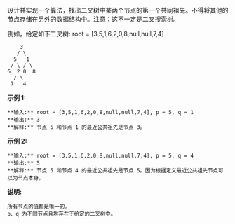 设计并实现一个算法，找出二叉树中某两个节点的第一个共同祖先。不得将其他的节点存储在另外的数据结构中。注意：这不一定是二叉搜索树。

例如，给定如下二叉树: root = [3,5,1,6,2,0,8,null,null,7,4]

    
    
        3
       / \
      5   1
     / \ / \
    6  2 0  8
      / \
     7   4
    

**示例 1:**

    
    
    **输入:** root = [3,5,1,6,2,0,8,null,null,7,4], p = 5, q = 1
    **输出:** 3
    **解释:** 节点 5 和节点 1 的最近公共祖先是节点 3。

**示例 2:**

    
    
    **输入:** root = [3,5,1,6,2,0,8,null,null,7,4], p = 5, q = 4
    **输出:** 5
    **解释:** 节点 5 和节点 4 的最近公共祖先是节点 5。因为根据定义最近公共祖先节点可以为节点本身。

**说明:**

    
    
    所有节点的值都是唯一的。
    p、q 为不同节点且均存在于给定的二叉树中。

